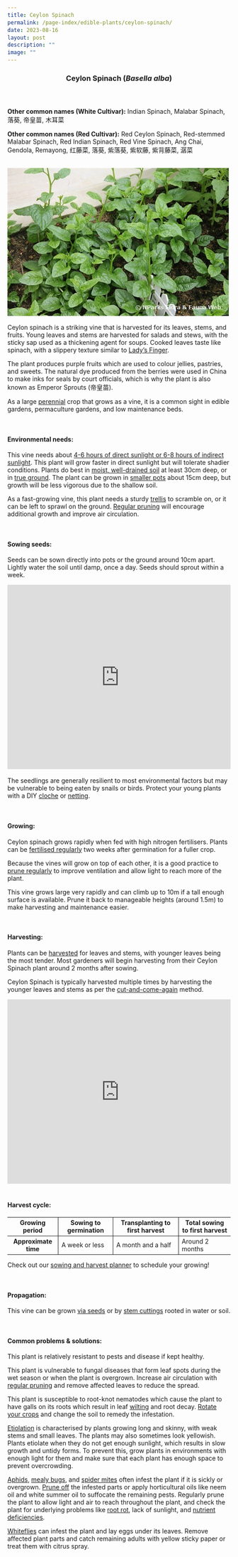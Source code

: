 ```yaml
---
title: Ceylon Spinach
permalink: /page-index/edible-plants/ceylon-spinach/
date: 2023-08-16
layout: post
description: ""
image: ""
---
```

<header> 
	<h3>Ceylon Spinach (<em>Basella alba</em>)</h3> 
</header> 
 
<section> 
	<p><strong>Other common names (White Cultivar):</strong> Indian Spinach, Malabar Spinach, 落葵, 帝皇苗, 木耳菜</p> 
	<p><strong>Other common names (Red Cultivar):</strong> Red Ceylon Spinach, Red-stemmed Malabar Spinach, Red Indian Spinach, Red Vine Spinach, Ang Chai, Gendola, Remayong, 红藤菜, 落葵, 紫落葵, 紫软藤, 紫背藤菜, 潺菜</p>
	<br> 
</section> 
 
<section>
	<img title="Photo by Flora and Fauna Web." src="/images/Plants/ceylonspinach_ffw.jfif">
	<p>Ceylon spinach is a striking vine that is harvested for its leaves, stems, and fruits.  Young leaves and stems are harvested for salads and stews, with the sticky sap used as a thickening agent for soups. Cooked leaves taste like spinach, with a slippery texture similar to <a href="/page-index/edible-plants/ladys-finger/">Lady’s Finger</a>.</p>
	<p>The plant produces purple fruits which are used to colour jellies, pastries, and sweets. The natural dye produced from the berries were used in China to make inks for seals by court officials, which is why the plant is also known as Emperor Sprouts (帝皇苗).</p>
	<p>As a large <a href="/learn-more-about-gardening/glossary/#p">perennial</a> crop that grows as a vine, it is a common sight in edible gardens, permaculture gardens, and low maintenance beds.</p>
  <br> 
</section> 
 
<section> 
  <h4>Environmental needs:</h4> 
	<p>This vine needs about <a href="/page-index/horticulture-techniques/gauging-light/">4-6 hours of direct sunlight or 6-8 hours of indirect sunlight</a>. This plant will grow faster in direct sunlight but will tolerate shadier conditions. Plants do best in <a href="/page-index/horticulture-techniques/soil/">moist, well-drained soil</a> at least 30cm deep, or in <a href="/page-index/horticulture-techniques/true-ground/">true ground</a>. The plant can be grown in <a href="/page-index/horticulture-techniques/planting-in-containers/">smaller pots</a> about 15cm deep, but growth will be less vigorous due to the shallow soil.</p>
	<p>As a fast-growing vine, this plant needs a sturdy <a href="/page-index/hardscapes/trellises/">trellis</a> to scramble on, or it can be left to sprawl on the ground. <a href="/page-index/horticulture-techniques/pruning/">Regular pruning</a> will encourage additional growth and improve air circulation.</p> 
	<br> 
</section> 
 
<section> 
  <h4>Sowing seeds:</h4> 
	<p>Seeds can be sown directly into pots or the ground around 10cm apart. Lightly water the soil until damp, once a day. Seeds should sprout within a week.</p> 
	<iframe width="100%" height="415" src="https://www.youtube.com/embed/x7J87wY7U6s" title="YouTube video player" frameborder="0" allow="accelerometer; autoplay; clipboard-write; encrypted-media; gyroscope; picture-in-picture; web-share" allowfullscreen=""></iframe>	<br>
	<p>The seedlings are generally resilient to most environmental factors but may be vulnerable to being eaten by snails or birds. Protect your young plants with a DIY <a href="/page-index/horticulture-techniques/cloches/">cloche</a> or <a href="/page-index/hardscapes/netting/">netting</a>.</p>
	<br> 
</section> 
 
<section> 
  <h4>Growing:</h4> 
	<p>Ceylon spinach grows rapidly when fed with high nitrogen fertilisers. Plants can be <a href="/page-index/horticulture-techniques/fertilising/">fertilised regularly</a> two weeks after germination for a fuller crop.</p>
	<p>Because the vines will grow on top of each other, it is a good practice to <a href="/page-index/horticulture-techniques/pruning/">prune regularly</a> to improve ventilation and allow light to reach more of the plant.</p>
	<p>This vine grows large very rapidly and can climb up to 10m if a tall enough surface is available. Prune it back to manageable heights (around 1.5m) to make harvesting and maintenance easier.</p> 
	<br> 
</section> 
 
<section> 
  <h4>Harvesting:</h4> 
	<p>Plants can be <a href="/page-index/horticulture-techniques/harvesting-hygiene/">harvested</a> for leaves and stems, with younger leaves being the most tender. Most gardeners will begin harvesting from their Ceylon Spinach plant around 2 months after sowing.</p>
	<p>Ceylon Spinach is typically harvested multiple times by harvesting the younger leaves and stems as per the <a href="/page-index/horticulture-techniques/cut-and-come-again/">cut-and-come-again</a> method.</p> 
		<iframe allowfullscreen="" allow="accelerometer; autoplay; clipboard-write; encrypted-media; gyroscope; picture-in-picture; web-share" frameborder="0" title="YouTube video player" src="https://www.youtube.com/embed/f_Uoug7ZSeg" height="415" width="100%"></iframe><br>
	<br>
</section> 
 
<section> 
	<h4>Harvest cycle:</h4> 
  <table> 
    <thead> 
      <tr> 
        <th style="border-bottom:0px; border-right:solid 1px;">Growing period</th> 
        <th style="border-bottom:0px; border-right:solid 1px;">Sowing to germination</th>
        <th style="border-bottom:0px; border-right:solid 1px;">Transplanting to first harvest</th> 
        <th style="border-bottom:0px; border-left:solid 1px;">Total sowing to first harvest</th> 
      </tr> 
    </thead> 
    <tbody> 
      <tr> 
        <th style="border-right:solid 1px;">Approximate time</th> 
        <td style="border-right:solid 1px;">A week or less</td> 
        <td style="border-right:solid 1px;">A month and a half</td> 
        <td style="border-left:solid 1px;">Around 2 months</td> 
      </tr> 
    </tbody> 
  </table> 
		 <p>Check out our&nbsp;<a href="/digital-tools/sowing-planner/">sowing and harvest planner</a>&nbsp;to schedule your growing!</p> 
	<br> 
</section> 
 
<section> 
  <h4>Propagation:</h4> 
		<p>This vine can be grown <a href="/page-index/horticulture-techniques/propagating-by-seeds/">via seeds</a> or by <a href="/page-index/horticulture-techniques/propagating-by-cuttings/">stem cuttings</a> rooted in water or soil.</p> 
	<br> 
</section> 
 
<section> 
  <h4>Common problems &amp; solutions:</h4> 
	<p>This plant is relatively resistant to pests and disease if kept healthy.</p>
	<p>This plant is vulnerable to fungal diseases that form leaf spots during the wet season or when the plant is overgrown. Increase air circulation with <a href="/page-index/horticulture-techniques/pruning/">regular pruning</a> and remove affected leaves to reduce the spread.</p>
	<p>This plant is susceptible to root-knot nematodes which cause the plant to have galls on its roots which result in leaf <a href="/page-index/plant-problems/wilting/">wilting</a> and root decay. <a href="/page-index/horticulture-techniques/crop-rotation/">Rotate your crops</a> and change the soil to remedy the infestation.</p>
	<p><a href="/page-index/plant-problems/etiolation/">Etiolation</a> is characterised by plants growing long and skinny, with weak stems and small leaves. The plants may also sometimes look yellowish. Plants etiolate when they do not get enough sunlight, which results in slow growth and untidy forms. To prevent this, grow plants in environments with enough light for them and make sure that each plant has enough space to prevent overcrowding.</p>
	<p><a href="/page-index/pests/aphids/">Aphids</a>, <a href="/page-index/pests/mealy-bugs/">mealy bugs</a>, and <a href="/page-index/pests/spider-mites/">spider mites</a> often infest the plant if it is sickly or overgrown. <a href="/page-index/horticulture-techniques/pruning/">Prune off</a> the infested parts or apply horticultural oils like neem oil and white summer oil to suffocate the remaining pests. Regularly prune the plant to allow light and air to reach throughout the plant, and check the plant for underlying problems like <a href="/page-index/plant-problems/root-rot/">root rot</a>, lack of sunlight, and <a href="/page-index/plant-problems/nutrient-deficiencies/">nutrient deficiencies</a>.</p>
	<p><a href="/page-index/pests/whiteflies/">Whiteflies</a> can infest the plant and lay eggs under its leaves. Remove affected plant parts and catch remaining adults with yellow sticky paper or treat them with citrus spray.</p>
	<br> 
</section>